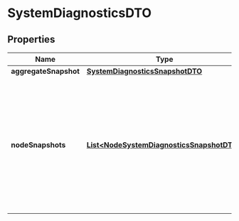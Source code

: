 # SystemDiagnosticsDTO

## Properties
Name | Type | Description | Notes
------------ | ------------- | ------------- | -------------
**aggregateSnapshot** | [**SystemDiagnosticsSnapshotDTO**](SystemDiagnosticsSnapshotDTO.md) |  |  [optional]
**nodeSnapshots** | [**List&lt;NodeSystemDiagnosticsSnapshotDTO&gt;**](NodeSystemDiagnosticsSnapshotDTO.md) | A systems diagnostics snapshot for each node in the cluster. If the NiFi instance is a standalone instance, rather than a cluster, this may be null. |  [optional]
